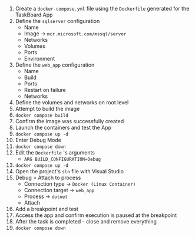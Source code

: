 1. Create a `docker-compose.yml` file using the `Dockerfile` generated for the TaskBoard App
2. Define the `sqlserver` configuration
    - Name
    - Image -> `mcr.microsoft.com/mssql/server`
    - Networks
    - Volumes
    - Ports
    - Environment
3. Define the `web_app` configuration
    - Name
    - Build
    - Ports
    - Restart on failure
    - Networks
4. Define the volumes and networks on root level
5. Attempt to build the image
6. `docker compose build`
7. Confirm the image was successfully created
8. Launch the containers and test the App
9. `docker compose up -d`
10. Enter Debug Mode
11. `docker compose down`
12. Edit the `Dockerfile` 's arguments
    - `ARG BUILD_CONFIGURATION=Debug`
13. `docker compose up -d`
14. Open the project's `sln` file with Visual Studio
15. Debug > Attach to process
    - Connection type -> `Docker (Linux Container)`
    - Connection target -> `web_app`
    - Process -> `dotnet`
    - Attach
16. Add a breakpoint and test
17. Access the app and confirm execution is paused  at the breakpoint
18. After the task is completed - close and remove everything
19. `docker compose down`